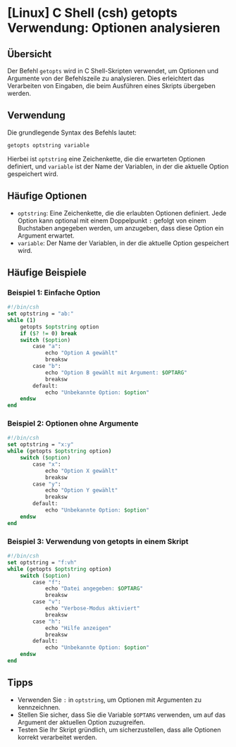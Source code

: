 # [Linux] C Shell (csh) getopts Verwendung: Optionen analysieren

## Übersicht
Der Befehl `getopts` wird in C Shell-Skripten verwendet, um Optionen und Argumente von der Befehlszeile zu analysieren. Dies erleichtert das Verarbeiten von Eingaben, die beim Ausführen eines Skripts übergeben werden.

## Verwendung
Die grundlegende Syntax des Befehls lautet:

```csh
getopts optstring variable
```

Hierbei ist `optstring` eine Zeichenkette, die die erwarteten Optionen definiert, und `variable` ist der Name der Variablen, in der die aktuelle Option gespeichert wird.

## Häufige Optionen
- `optstring`: Eine Zeichenkette, die die erlaubten Optionen definiert. Jede Option kann optional mit einem Doppelpunkt `:` gefolgt von einem Buchstaben angegeben werden, um anzugeben, dass diese Option ein Argument erwartet.
- `variable`: Der Name der Variablen, in der die aktuelle Option gespeichert wird.

## Häufige Beispiele

### Beispiel 1: Einfache Option
```csh
#!/bin/csh
set optstring = "ab:"
while (1)
    getopts $optstring option
    if ($? != 0) break
    switch ($option)
        case "a":
            echo "Option A gewählt"
            breaksw
        case "b":
            echo "Option B gewählt mit Argument: $OPTARG"
            breaksw
        default:
            echo "Unbekannte Option: $option"
    endsw
end
```

### Beispiel 2: Optionen ohne Argumente
```csh
#!/bin/csh
set optstring = "x:y"
while (getopts $optstring option)
    switch ($option)
        case "x":
            echo "Option X gewählt"
            breaksw
        case "y":
            echo "Option Y gewählt"
            breaksw
        default:
            echo "Unbekannte Option: $option"
    endsw
end
```

### Beispiel 3: Verwendung von getopts in einem Skript
```csh
#!/bin/csh
set optstring = "f:vh"
while (getopts $optstring option)
    switch ($option)
        case "f":
            echo "Datei angegeben: $OPTARG"
            breaksw
        case "v":
            echo "Verbose-Modus aktiviert"
            breaksw
        case "h":
            echo "Hilfe anzeigen"
            breaksw
        default:
            echo "Unbekannte Option: $option"
    endsw
end
```

## Tipps
- Verwenden Sie `:` in `optstring`, um Optionen mit Argumenten zu kennzeichnen.
- Stellen Sie sicher, dass Sie die Variable `$OPTARG` verwenden, um auf das Argument der aktuellen Option zuzugreifen.
- Testen Sie Ihr Skript gründlich, um sicherzustellen, dass alle Optionen korrekt verarbeitet werden.
